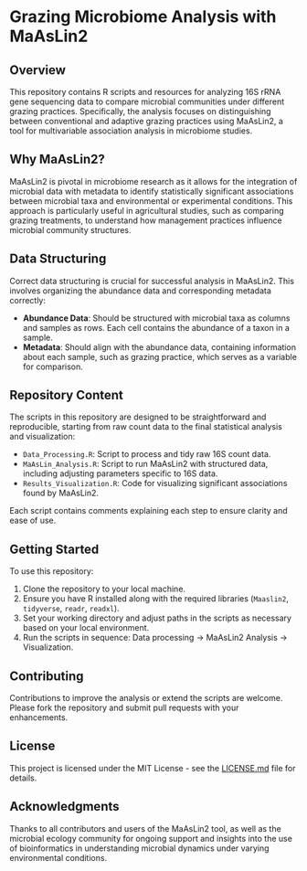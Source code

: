 # Grazing Microbiome Analysis with MaAsLin2

## Overview
This repository contains R scripts and resources for analyzing 16S rRNA gene sequencing data to compare microbial communities under different grazing practices. Specifically, the analysis focuses on distinguishing between conventional and adaptive grazing practices using MaAsLin2, a tool for multivariable association analysis in microbiome studies.

## Why MaAsLin2?
MaAsLin2 is pivotal in microbiome research as it allows for the integration of microbial data with metadata to identify statistically significant associations between microbial taxa and environmental or experimental conditions. This approach is particularly useful in agricultural studies, such as comparing grazing treatments, to understand how management practices influence microbial community structures.

## Data Structuring
Correct data structuring is crucial for successful analysis in MaAsLin2. This involves organizing the abundance data and corresponding metadata correctly:

- **Abundance Data**: Should be structured with microbial taxa as columns and samples as rows. Each cell contains the abundance of a taxon in a sample.
- **Metadata**: Should align with the abundance data, containing information about each sample, such as grazing practice, which serves as a variable for comparison.

## Repository Content
The scripts in this repository are designed to be straightforward and reproducible, starting from raw count data to the final statistical analysis and visualization:

- `Data_Processing.R`: Script to process and tidy raw 16S count data.
- `MaAsLin_Analysis.R`: Script to run MaAsLin2 with structured data, including adjusting parameters specific to 16S data.
- `Results_Visualization.R`: Code for visualizing significant associations found by MaAsLin2.

Each script contains comments explaining each step to ensure clarity and ease of use.

## Getting Started
To use this repository:
1. Clone the repository to your local machine.
2. Ensure you have R installed along with the required libraries (`Maaslin2`, `tidyverse`, `readr`, `readxl`).
3. Set your working directory and adjust paths in the scripts as necessary based on your local environment.
4. Run the scripts in sequence: Data processing -> MaAsLin2 Analysis -> Visualization.

## Contributing
Contributions to improve the analysis or extend the scripts are welcome. Please fork the repository and submit pull requests with your enhancements.

## License
This project is licensed under the MIT License - see the [LICENSE.md](LICENSE.md) file for details.

## Acknowledgments
Thanks to all contributors and users of the MaAsLin2 tool, as well as the microbial ecology community for ongoing support and insights into the use of bioinformatics in understanding microbial dynamics under varying environmental conditions.

